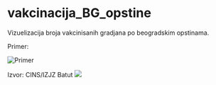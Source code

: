 # vakcinacija_BG_opstine
Vizuelizacija broja vakcinisanih gradjana po beogradskim opstinama. 

Primer:

![Primer](https://user-images.githubusercontent.com/50851469/118858148-1a161180-b8d9-11eb-9a55-6a988cfcc544.png)


Izvor: CINS/IZJZ Batut
<img src=“https://user-images.githubusercontent.com/50851469/118854919-84c54e00-b8d5-11eb-9f10-f25e683da588.png”></img>
